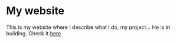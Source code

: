 # My website
This is my website where I describe what I do, my project... He is in building.
Check it [here](https://yanjobs.me)
